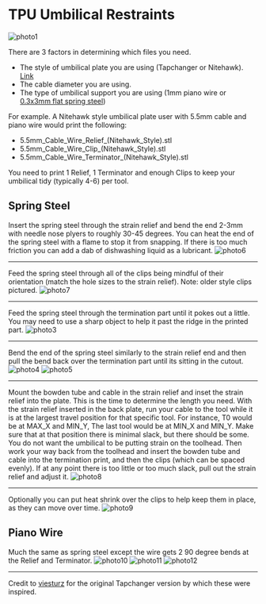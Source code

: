 # TPU Umbilical Restraints

![photo1](images/photo1.jpg)

There are 3 factors in determining which files you need.

- The style of umbilical plate you are using (Tapchanger or Nitehawk). [Link](https://github.com/DraftShift/StealthChanger/tree/mod_updates/UserMods/N3MI-DG/Umbilical_Plates)
- The cable diameter you are using.
- The type of umbilical support you are using (1mm piano wire or [0.3x3mm flat spring steel](https://www.aliexpress.com/item/1005006731615186.html))

For example. A Nitehawk style umbilical plate user with 5.5mm cable and piano wire would print the following:

- 5.5mm_Cable_Wire_Relief_(Nitehawk_Style).stl
- 5.5mm_Cable_Wire_Clip_(Nitehawk_Style).stl
- 5.5mm_Cable_Wire_Terminator_(Nitehawk_Style).stl

You need to print 1 Relief, 1 Terminator and enough Clips to keep your umbilical tidy (typically 4-6) per tool.

## Spring Steel
Insert the spring steel through the strain relief and bend the end 2-3mm with needle nose plyers to roughly 30-45 degrees. You can heat the end of the spring steel with a flame to stop it from snapping. If there is too much friction you can add a dab of dishwashing liquid as a lubricant.
![photo6](images/photo6.jpg)
___
Feed the spring steel through all of the clips being mindful of their orientation (match the hole sizes to the strain relief). Note: older style clips pictured.
![photo7](images/photo7.jpg)
___
Feed the spring steel through the termination part until it pokes out a little. You may need to use a sharp object to help it past the ridge in the printed part.
![photo3](images/photo3.jpg)
___
Bend the end of the spring steel similarly to the strain relief end and then pull the bend back over the termination part until its sitting in the cutout.
![photo4](images/photo4.jpg)
![photo5](images/photo5.jpg)
___
Mount the bowden tube and cable in the strain relief and inset the strain relief into the plate.
This is the time to determine the length you need. With the strain relief inserted in the back plate, run your cable to the tool while it is at the largest travel position for that specific tool. For instance, T0 would be at MAX_X and MIN_Y, The last tool would be at MIN_X and MIN_Y.
Make sure that at that position there is minimal slack, but there should be some. You do not want the umbilical to be putting strain on the toolhead.
Then work your way back from the toolhead and insert the bowden tube and cable into the termination print, and then the clips (which can be spaced evenly). If at any point there is too little or too much slack, pull out the strain relief and adjust it.
![photo8](images/photo8.jpg)
___

Optionally you can put heat shrink over the clips to help keep them in place, as they can move over time.
![photo9](images/photo9.jpg)

## Piano Wire
Much the same as spring steel except the wire gets 2 90 degree bends at the Relief and Terminator.
![photo10](images/photo10.jpg)
![photo11](images/photo11.jpg)
![photo12](images/photo12.jpg)

___

Credit to [viesturz](https://github.com/viesturz) for the original Tapchanger version by which these were inspired.
